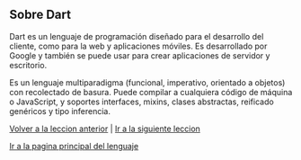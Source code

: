 ## Sobre Dart



Dart es un lenguaje de programación diseñado para el desarrollo del cliente, como para la web y aplicaciones móviles. Es desarrollado por Google y también se puede usar para crear aplicaciones de servidor y escritorio.

Es un lenguaje multiparadigma (funcional, imperativo, orientado a objetos) con recolectado de basura.  Puede compilar a cualquiera código de máquina o JavaScript, y soportes interfaces, mixins, clases abstractas, reificado genéricos y tipo inferencia.

[Volver a la leccion anterior](./00_hello_world.md)  | [Ir a la siguiente leccion](./01_lenguaje.md) 

[Ir a la pagina principal del lenguaje](./index.md) 